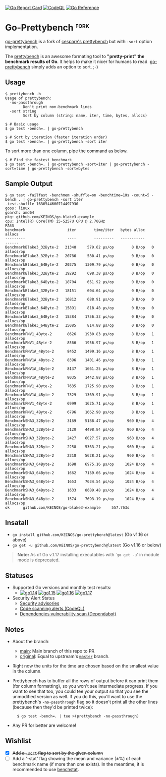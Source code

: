 [![Go Report Card](https://goreportcard.com/badge/github.com/KEINOS/go-prettybench)](https://goreportcard.com/report/github.com/KEINOS/go-prettybench)
[![CodeQL](https://github.com/KEINOS/go-prettybench/actions/workflows/codeql-analysis.yml/badge.svg)](https://github.com/KEINOS/go-prettybench/actions/workflows/codeql-analysis.yml)
[![Go Reference](https://pkg.go.dev/badge/github.com/KEINOS/go-prettybench.svg)](https://pkg.go.dev/github.com/KEINOS/go-prettybench)

# Go-Prettybench <sub><sup><sup>FORK</sup></sup></sub>

[go-prettybench](https://github.com/KEINOS/go-prettybench) is a fork of [cespare's prettybench](https://github.com/cespare/prettybench) but with `-sort` option implementation.

The [prettybench](https://github.com/cespare/prettybench) is an awesome formating tool to **"pretty-print" the benchmark results of Go**. It helps to make it nicer for humans to read. [go-prettybench](https://github.com/KEINOS/go-prettybench) simply adds an option to sort. ;-)

## Usage

```shellsession
$ prettybench -h
Usage of prettybench:
  -no-passthrough
        Don't print non-benchmark lines
  -sort string
        Sort by column (string: name, iter, time, bytes, allocs)
```

```shellsession
$ # Basic usage
$ go test -bench=. | go-prettybench
```
```shellsession
$ # Sort by iteration (faster iteration order)
$ go test -bench=. | go-prettybench -sort iter
```

To sort more than one column, pipe the command as below.

```shellsession
$ # Find the fastest benchmark
$ go test -bench=. | go-prettybench -sort=iter | go-prettybench -sort=time | go-prettybench -sort=bytes
```

## Sample Output

```shellsession
$ go test -failfast -benchmem -shuffle=on -benchtime=10s -count=5 -bench . | go-prettybench -sort iter
-test.shuffle 1630544600714497930
goos: linux
goarch: amd64
pkg: github.com/KEINOS/go-blake3-example
cpu: Intel(R) Core(TM) i5-5257U CPU @ 2.70GHz
PASS
benchmark                   iter        time/iter   bytes alloc        allocs
---------                   ----        ---------   -----------        ------
BenchmarkBlake3_32Byte-2   21348     579.62 μs/op        0 B/op   0 allocs/op
BenchmarkBlake3_32Byte-2   20786     580.41 μs/op        0 B/op   0 allocs/op
BenchmarkBlake3_64Byte-2   20275    1309.79 μs/op        0 B/op   0 allocs/op
BenchmarkBlake3_32Byte-2   19292     698.38 μs/op        0 B/op   0 allocs/op
BenchmarkBlake3_64Byte-2   18704     651.92 μs/op        0 B/op   0 allocs/op
BenchmarkBlake3_32Byte-2   18151     604.64 μs/op        0 B/op   0 allocs/op
BenchmarkBlake3_32Byte-2   16812     688.91 μs/op        0 B/op   0 allocs/op
BenchmarkBlake3_64Byte-2   15891     818.48 μs/op        0 B/op   0 allocs/op
BenchmarkBlake3_64Byte-2   15384    1756.33 μs/op        0 B/op   0 allocs/op
BenchmarkBlake3_64Byte-2   15085     814.88 μs/op        0 B/op   0 allocs/op
BenchmarkFNV1_4Byte-2       8626    1930.83 μs/op        8 B/op   1 allocs/op
BenchmarkFNV1_4Byte-2       8566    1956.97 μs/op        8 B/op   1 allocs/op
BenchmarkFNV1A_4Byte-2      8452    1499.16 μs/op        8 B/op   1 allocs/op
BenchmarkFNV1A_4Byte-2      8396    1401.46 μs/op        8 B/op   1 allocs/op
BenchmarkFNV1A_4Byte-2      8137    1661.25 μs/op        8 B/op   1 allocs/op
BenchmarkFNV1A_4Byte-2      8035    1442.88 μs/op        8 B/op   1 allocs/op
BenchmarkFNV1_4Byte-2       7635    1725.90 μs/op        8 B/op   1 allocs/op
BenchmarkFNV1A_4Byte-2      7329    1369.91 μs/op        8 B/op   1 allocs/op
BenchmarkFNV1_4Byte-2       6999    1625.71 μs/op        8 B/op   1 allocs/op
BenchmarkFNV1_4Byte-2       6796    1662.90 μs/op        8 B/op   1 allocs/op
BenchmarkSHA3_32Byte-2      3169    5188.47 μs/op      960 B/op   4 allocs/op
BenchmarkSHA3_32Byte-2      3120    4498.84 μs/op      960 B/op   4 allocs/op
BenchmarkSHA3_32Byte-2      2427    6027.57 μs/op      960 B/op   4 allocs/op
BenchmarkSHA3_32Byte-2      2258    5363.21 μs/op      960 B/op   4 allocs/op
BenchmarkSHA3_32Byte-2      2218    5628.21 μs/op      960 B/op   4 allocs/op
BenchmarkSHA3_64Byte-2      1698    6975.16 μs/op     1024 B/op   4 allocs/op
BenchmarkSHA3_64Byte-2      1662    7139.66 μs/op     1024 B/op   4 allocs/op
BenchmarkSHA3_64Byte-2      1653    7034.54 μs/op     1024 B/op   4 allocs/op
BenchmarkSHA3_64Byte-2      1633    8689.48 μs/op     1024 B/op   4 allocs/op
BenchmarkSHA3_64Byte-2      1574    7693.19 μs/op     1024 B/op   4 allocs/op
ok      github.com/KEINOS/go-blake3-example     557.763s
```

## Insatall

- `go install github.com/KEINOS/go-prettybench@latest` (Go v1.16 or above)
- `go get -u github.com/KEINOS/go-prettybench@latest` (Go v1.16 or below)

> **Note:** As of Go v.1.17 installing executables with '`go get -u`' in module mode is deprecated.

## Statuses

- Supported Go versions and monthly test results:
  - [![go1.14](https://github.com/KEINOS/go-prettybench/actions/workflows/runGo1_14.yml/badge.svg)](https://github.com/KEINOS/go-prettybench/actions/workflows/runGo1_14.yml)
  [![go1.15](https://github.com/KEINOS/go-prettybench/actions/workflows/runGo1_15.yml/badge.svg)](https://github.com/KEINOS/go-prettybench/actions/workflows/runGo1_15.yml)
  [![go1.16](https://github.com/KEINOS/go-prettybench/actions/workflows/runGo1_16.yml/badge.svg)](https://github.com/KEINOS/go-prettybench/actions/workflows/runGo1_16.yml)
  [![go1.17](https://github.com/KEINOS/go-prettybench/actions/workflows/runGo1_17.yml/badge.svg)](https://github.com/KEINOS/go-prettybench/actions/workflows/runGo1_17.yml)
- Security Alert Status
  - [Security advisories](https://github.com/KEINOS/go-prettybench/security/advisories)
  - [Code scanning alerts (CodeQL)](https://github.com/KEINOS/go-prettybench/security/code-scanning)
  - [Dependencies vulnerability scan (Dependabot)](https://github.com/KEINOS/go-prettybench/security/dependabot)

## Notes

- About the branch:
  - [main](https://github.com/KEINOS/go-prettybench/tree/original): Main branch of this repo to PR.
  - [original](https://github.com/KEINOS/go-prettybench/tree/original): Equal to upstream's [`master`](https://github.com/cespare/prettybench/tree/master) branch.
- Right now the units for the time are chosen based on the smallest value in the column.
- Prettybench has to buffer all the rows of output before it can print them (for
  column formatting), so you won't see intermediate progress. If you want to see
  that too, you could tee your output so that you see the unmodified version as
  well. If you do this, you'll want to use the prettybench's `-no-passthrough`
  flag so it doesn't print all the other lines (because then they'd be printed
  twice):

        $ go test -bench=. | tee >(prettybench -no-passthrough)

- Any PR for better are welcome!

## Wishlist

- [x] ~~Add a `-sort` flag to sort by the given column~~
- [ ] Add a '-stat' flag showing the mean and variance (±%) of each benchmark name (if more than one exists). In the meantime, it is recommended to use [benchstat](https://pkg.go.dev/golang.org/x/perf/cmd/benchstat).
